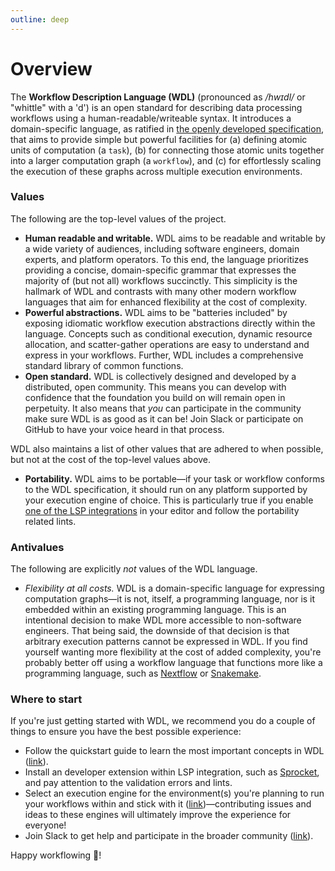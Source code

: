 ```yaml
---
outline: deep
---
```


# Overview

The **Workflow Description Language (WDL)** (pronounced as _/hwɪdl/_ or "whittle" with a
'd') is an open standard for describing data processing workflows using a
human-readable/writeable syntax. It introduces a domain-specific language, as ratified
in [the openly developed specification][specification], that aims to provide simple but
powerful facilities for (a) defining atomic units of computation (a `task`), (b) for
connecting those atomic units together into a larger computation graph (a `workflow`),
and (c) for effortlessly scaling the execution of these graphs across multiple execution
environments.

### Values

The following are the top-level values of the project.

- **Human readable and writable.** WDL aims to be readable and writable by a wide
  variety of audiences, including software engineers, domain experts, and platform
  operators. To this end, the language prioritizes providing a concise, domain-specific
  grammar that expresses the majority of (but not all) workflows succinctly. This
  simplicity is the hallmark of WDL and contrasts with many other modern workflow
  languages that aim for enhanced flexibility at the cost of complexity.
- **Powerful abstractions.** WDL aims to be "batteries included" by exposing idiomatic
  workflow execution abstractions directly within the language. Concepts such
  as conditional execution, dynamic resource allocation, and scatter-gather operations
  are easy to understand and express in your workflows. Further, WDL includes a
  comprehensive standard library of common functions.
- **Open standard.** WDL is collectively designed and developed by a distributed, open
  community. This means you can develop with confidence that the foundation you build on
  will remain open in perpetuity. It also means that _you_ can participate in the
  community make sure WDL is as good as it can be! Join Slack or participate on GitHub
  to have your voice heard in that process.

WDL also maintains a list of other values that are adhered to when possible, but not at
the cost of the top-level values above.

- **Portability.** WDL aims to be portable—if your task or workflow conforms to the WDL
  specification, it should run on any platform supported by your execution engine of
  choice. This is particularly true if you enable [one of the LSP
  integrations](./getting-started/ecosystem.md#ide-support) in your editor and follow
  the portability related lints.

### Antivalues

The following are explicitly _not_ values of the WDL language.

- _Flexibility at all costs._ WDL is a domain-specific language for expressing
  computation graphs—it is not, itself, a programming language, nor is it embedded
  within an existing programming language. This is an intentional decision to make WDL
  more accessible to non-software engineers. That being said, the downside of that
  decision is that arbitrary execution patterns cannot be expressed in WDL. If you find
  yourself wanting more flexibility at the cost of added complexity, you're probably
  better off using a workflow language that functions more like a programming language,
  such as [Nextflow] or [Snakemake].

### Where to start

If you're just getting started with WDL, we recommend you do a couple of things to
ensure you have the best possible experience:

* Follow the quickstart guide to learn the most important concepts in WDL
  ([link](./getting-started/quickstart.md)).
* Install an developer extension within LSP integration, such as
  [Sprocket][sprocket-ext], and pay attention to the validation errors and lints.
* Select an execution engine for the environment(s) you're planning to run your
  workflows within and stick with it
  ([link](./getting-started/ecosystem.md#execution-engines))—contributing issues and ideas to these
  engines will ultimately improve the experience for everyone!
* Join Slack to get help and participate in the broader community ([link][slack-invite]).

Happy workflowing 👋!

[Nextflow]: https://nextflow.io 
[Snakemake]: https://snakemake.readthedocs.io/en/stable
[specification]: https://github.com/openwdl/wdl
[sprocket-ext]:
    https://marketplace.visualstudio.com/items?itemName=stjude-rust-labs.sprocket-vscode
[slack-invite]:
    https://join.slack.com/t/openwdl/shared_invite/zt-ctmj4mhf-cFBNxIiZYs6SY9HgM9UAVw
